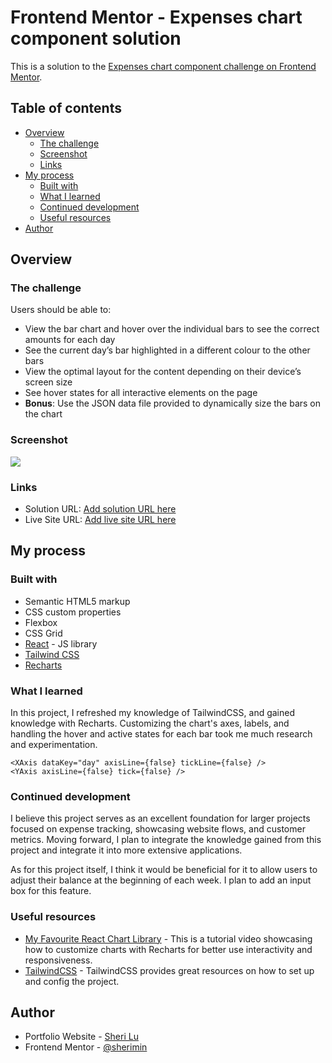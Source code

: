 # Frontend Mentor - Expenses chart component solution

This is a solution to the [Expenses chart component challenge on Frontend Mentor](https://www.frontendmentor.io/challenges/expenses-chart-component-e7yJBUdjwt).

## Table of contents

- [Overview](#overview)
  - [The challenge](#the-challenge)
  - [Screenshot](#screenshot)
  - [Links](#links)
- [My process](#my-process)
  - [Built with](#built-with)
  - [What I learned](#what-i-learned)
  - [Continued development](#continued-development)
  - [Useful resources](#useful-resources)
- [Author](#author)

## Overview

### The challenge

Users should be able to:

- View the bar chart and hover over the individual bars to see the correct amounts for each day
- See the current day’s bar highlighted in a different colour to the other bars
- View the optimal layout for the content depending on their device’s screen size
- See hover states for all interactive elements on the page
- **Bonus**: Use the JSON data file provided to dynamically size the bars on the chart

### Screenshot

![](./screenshot.jpg)

### Links

- Solution URL: [Add solution URL here](https://your-solution-url.com)
- Live Site URL: [Add live site URL here](https://your-live-site-url.com)

## My process

### Built with

- Semantic HTML5 markup
- CSS custom properties
- Flexbox
- CSS Grid
- [React](https://reactjs.org/) - JS library
- [Tailwind CSS ](https://tailwindcss.com/)
- [Recharts](https://recharts.org/en-US/)

### What I learned

In this project, I refreshed my knowledge of TailwindCSS, and gained knowledge with Recharts. Customizing the chart's axes, labels, and handling the hover and active states for each bar took me much research and experimentation.

```Customization on chart axis
<XAxis dataKey="day" axisLine={false} tickLine={false} />
<YAxis axisLine={false} tick={false} />
```

### Continued development

I believe this project serves as an excellent foundation for larger projects focused on expense tracking, showcasing website flows, and customer metrics. Moving forward, I plan to integrate the knowledge gained from this project and integrate it into more extensive applications.

As for this project itself, I think it would be beneficial for it to allow users to adjust their balance at the beginning of each week. I plan to add an input box for this feature.

### Useful resources

- [My Favourite React Chart Library](https://www.youtube.com/watch?v=nSsTDx9rgwk) - This is a tutorial video showcasing how to customize charts with Recharts for better use interactivity and responsiveness.
- [TailwindCSS](https://tailwindcss.com/docs/installation) - TailwindCSS provides great resources on how to set up and config the project.

## Author

- Portfolio Website - [Sheri Lu](https://www.sherilu.com/)
- Frontend Mentor - [@sherimin](https://www.frontendmentor.io/profile/sherimin)
